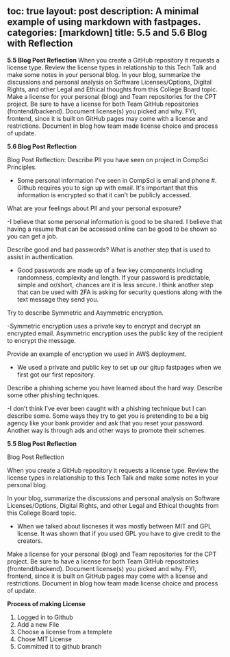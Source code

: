 toc: true
layout: post
description: A minimal example of using markdown with fastpages.
categories: [markdown]
title: 5.5 and 5.6 Blog with Reflection
---


**5.5 Blog Post Reflection**
When you create a GitHub repository it requests a license type. Review the license types in relationship to this Tech Talk and make some notes in your personal blog.
In your blog, summarize the discussions and personal analysis on Software Licenses/Options, Digital Rights, and other Legal and Ethical thoughts from this College Board topic.
Make a license for your personal (blog) and Team repositories for the CPT project. Be sure to have a license for both Team GitHub repositories (frontend/backend). Document license(s) you picked and why. FYI, frontend, since it is built on GitHub pages may come with a license and restrictions. Document in blog how team made license choice and process of update.

**5.6 Blog Post Reflection**

Blog Post Reflection:
Describe PII you have seen on project in CompSci Principles.

- Some personal information I've seen in CompSci is email and phone #. Github requires you to sign up with email. It's important that this information is encrypted so that it can’t be publicly accessed.

What are your feelings about PII and your personal exposure?

-I believe that some personal information is good to be shared. I believe that having a resume that can be accessed online can be good to be shown so you can get a job. 

Describe good and bad passwords? What is another step that is used to assist in authentication.

- Good passwords are made up of a few key components including randomness, complexity and length. If your password is predictable, simple and or/short, chances are it is less secure. I think another step that can be used with 2FA is asking for security questions along with the text message they send you.

Try to describe Symmetric and Asymmetric encryption.

-Symmetric encryption uses a private key to encrypt and decrypt an encrypted email. Asymmetric encryption uses the public key of the recipient to encrypt the message. 

Provide an example of encryption we used in AWS deployment.

- We used a private and public key to set up our gitup fastpages when we first got our first repository.

Describe a phishing scheme you have learned about the hard way. Describe some other phishing techniques.

-I don’t think I’ve ever been caught with a phishing technique but I can describe some. Some ways they try to get you is pretending to be a big agency like your bank provider and ask that you reset your password. Another way is through ads and other ways to promote their schemes.

**5.5 Blog Post Reflection**

Blog Post Reflection

When you create a GitHub repository it requests a license type. Review the license types in relationship to this Tech Talk and make some notes in your personal blog.

In your blog, summarize the discussions and personal analysis on Software Licenses/Options, Digital Rights, and other Legal and Ethical thoughts from this College Board topic.
- When we talked about liscneses it was mostly between MIT and GPL license. It was shown that if you used GPL you have to give credit to the creators. 

Make a license for your personal (blog) and Team repositories for the CPT project. Be sure to have a license for both Team GitHub repositories (frontend/backend). Document license(s) you picked and why. FYI, frontend, since it is built on GitHub pages may come with a license and restrictions. Document in blog how team made license choice and process of update.

**Process of making License**

1. Logged in to Github
2. Add a new File
3. Choose a license from a templete
4. Chose MIT License
5. Committed it to github branch
